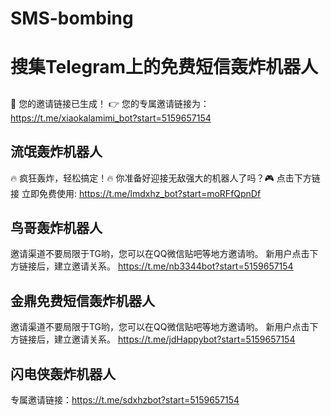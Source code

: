 # SMS-bombing

# 搜集Telegram上的免费短信轰炸机器人

## 
🌟 您的邀请链接已生成！
👉 您的专属邀请链接为：
https://t.me/xiaokalamimi_bot?start=5159657154

## 流氓轰炸机器人
🔥 疯狂轰炸，轻松搞定！🔥
你准备好迎接无敌强大的机器人了吗？🎮
点击下方链接 立即免费使用:
https://t.me/lmdxhz_bot?start=moRFfQpnDf

## 鸟哥轰炸机器人
邀请渠道不要局限于TG哟，您可以在QQ微信贴吧等地方邀请哟。
新用户点击下方链接后，建立邀请关系。
https://t.me/nb3344bot?start=5159657154

## 金鼎免费短信轰炸机器人
邀请渠道不要局限于TG哟，您可以在QQ微信贴吧等地方邀请哟。
新用户点击下方链接后，建立邀请关系。
https://t.me/jdHappybot?start=5159657154

## 闪电侠轰炸机器人
专属邀请链接：https://t.me/sdxhzbot?start=5159657154
